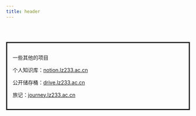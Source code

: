 ```yaml
---
title: header
---
```

<div style="border-style:solid; padding: 15px; text-align: left; margin-top:60px;">
<p class="post-title">一些其他的项目</p>
<p class="post-abstract"></p>
<p class="post-abstract">个人知识库：<a href="https://notion.lz233.ac.cn">notion.lz233.ac.cn</a></p>
<p class="post-abstract">公开储存桶：<a href="https://drive.lz233.ac.cn">drive.lz233.ac.cn</a></p>
<p class="post-abstract">旅记：<a href="https://journey.lz233.ac.cn">journey.lz233.ac.cn</a></p>
</div>